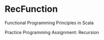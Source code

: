 # RecFunction
Functional Programming Principles in Scala

Practice Programming Assignment: Recursion
